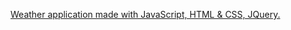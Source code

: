 [Weather application made with JavaScript, HTML & CSS, JQuery.](https://nikalinov.github.io/weather-app/)
